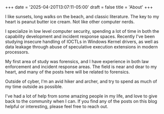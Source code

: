 +++
date = '2025-04-20T13:07:11-05:00'
draft = false
title = 'About'
+++

I like sunsets, long walks on the beach, and classic literature.  The key to my heart is peanut butter ice cream.  Not like other computer nerds.

I specialize in low level computer security, spending a lot of time in both the capability development and incident response spaces.  Recently I've been studying insecure handling of IOCTLs in Windows Kernel drivers, as well as data leakage through abuse of speculative execution extensions in modern processors. 

My first area of study was forensics, and I have experience in both law enforcement and incident response areas.  The field is near and dear to my heart, and many of the posts here will be related to forensics.

Outside of cyber, I'm an avid hiker and archer, and try to spend as much of my time outside as possible.  

I've had a lot of help from some amazing people in my life, and love to give back to the community when I can.  If you find any of the posts on this blog helpful or interesting, please feel free to reach out. 


